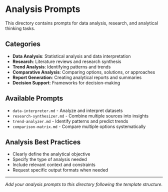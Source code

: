 # Analysis Prompts

This directory contains prompts for data analysis, research, and analytical thinking tasks.

## Categories

- **Data Analysis**: Statistical analysis and data interpretation
- **Research**: Literature reviews and research synthesis
- **Trend Analysis**: Identifying patterns and trends
- **Comparative Analysis**: Comparing options, solutions, or approaches
- **Report Generation**: Creating analytical reports and summaries
- **Decision Support**: Frameworks for decision-making

## Available Prompts

- `data-interpreter.md` - Analyze and interpret datasets
- `research-synthesizer.md` - Combine multiple sources into insights
- `trend-analyzer.md` - Identify patterns and predict trends
- `comparison-matrix.md` - Compare multiple options systematically

## Analysis Best Practices

- Clearly define the analytical objective
- Specify the type of analysis needed
- Include relevant context and constraints
- Request specific output formats when needed

---
*Add your analysis prompts to this directory following the template structure.*
